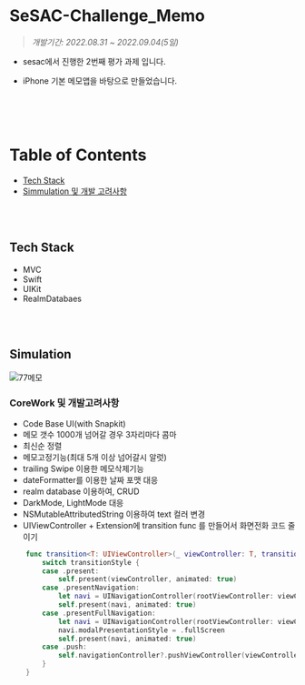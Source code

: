 # SeSAC-Challenge_Memo



> *개발기간: 2022.08.31 ~ 2022.09.04(5일)*

* sesac에서 진행한 2번째 평가 과제 입니다.

* iPhone 기본 메모앱을 바탕으로 만들었습니다.

    

<br/><br/>
<br/>

# Table of Contents

* [Tech Stack](https://github.com/haha1haka/SeSAC-Challenge-Memo#tech-stack)
* [Simmulation 및 개발 고려사항](https://github.com/haha1haka/SeSAC-Challenge-Memo#simulation)

<br/><br/>

## Tech Stack

* MVC
* Swift
* UIKit
* RealmDatabaes

<br/><br/>

## Simulation

![77메모](https://user-images.githubusercontent.com/106936018/208289765-52b639d0-ca63-49e8-ae92-320831aaecb8.gif)

### CoreWork 및 개발고려사항

* Code Base UI(with Snapkit)
* 메모 갯수 1000개 넘어갈 경우 3자리마다 콤마 
* 최신순 정렬
* 메모고정기능(최대 5개 이상 넘어갈시 알럿)
* trailing Swipe 이용한 메모삭제기능
* dateFormatter를 이용한 날짜 포맷 대응
* realm database 이용하여, CRUD 
* DarkMode, LightMode 대응
* NSMutableAttributedString 이용하여 text 컬러 변경
* UIViewController + Extension에 transition func 를 만들어서 화면전화 코드 줄이기



```swift
    func transition<T: UIViewController>(_ viewController: T, transitionStyle: TransitionStyle = .present) {
        switch transitionStyle {
        case .present:
            self.present(viewController, animated: true)
        case .presentNavigation:
            let navi = UINavigationController(rootViewController: viewController)
            self.present(navi, animated: true)
        case .presentFullNavigation:
            let navi = UINavigationController(rootViewController: viewController)
            navi.modalPresentationStyle = .fullScreen
            self.present(navi, animated: true)
        case .push:
            self.navigationController?.pushViewController(viewController, animated: true)
        }
    }
```









